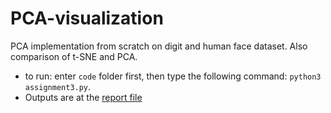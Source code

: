 # PCA-visualization
PCA implementation from scratch on digit and human face dataset. Also comparison of t-SNE and PCA.

* to run: enter `code` folder first, then type the following command: `python3 assignment3.py`. 
* Outputs are at the [report file](https://github.com/veyisTurgut/PCA-visualization/blob/master/report/adalet_veyis_turgut.pdf)

